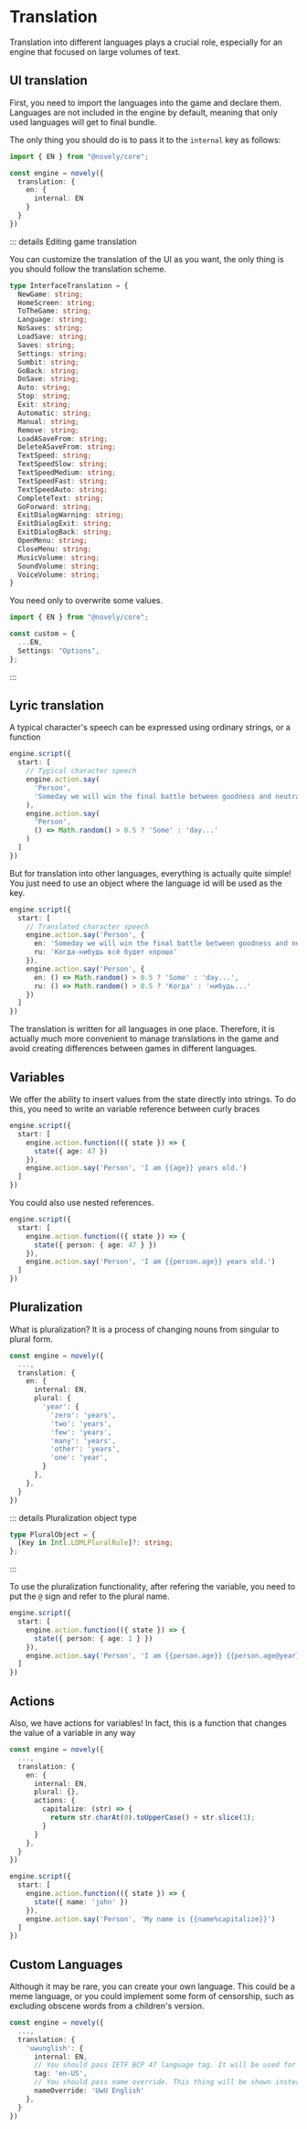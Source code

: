 # Translation

Translation into different languages plays a crucial role, especially for an engine that focused on large volumes of text.

## UI translation

First, you need to import the languages into the game and declare them. Languages are not included in the engine by default, meaning that only used languages will get to final bundle.

The only thing you should do is to pass it to the `internal` key as follows:

```ts
import { EN } from "@novely/core";

const engine = novely({
  translation: {
    en: {
      internal: EN
    }
  }
})
```

::: details Editing game translation

You can customize the translation of the UI as you want, the only thing is you should follow the translation scheme.

```ts
type InterfaceTranslation = {
  NewGame: string;
  HomeScreen: string;
  ToTheGame: string;
  Language: string;
  NoSaves: string;
  LoadSave: string;
  Saves: string;
  Settings: string;
  Sumbit: string;
  GoBack: string;
  DoSave: string;
  Auto: string;
  Stop: string;
  Exit: string;
  Automatic: string;
  Manual: string;
  Remove: string;
  LoadASaveFrom: string;
  DeleteASaveFrom: string;
  TextSpeed: string;
  TextSpeedSlow: string;
  TextSpeedMedium: string;
  TextSpeedFast: string;
  TextSpeedAuto: string;
  CompleteText: string;
  GoForward: string;
  ExitDialogWarning: string;
  ExitDialogExit: string;
  ExitDialogBack: string;
  OpenMenu: string;
  CloseMenu: string;
  MusicVolume: string;
  SoundVolume: string;
  VoiceVolume: string;
}
```

You need only to overwrite some values.

```ts
import { EN } from "@novely/core";

const custom = {
  ...EN,
  Settings: "Options",
};
```
:::

## Lyric translation

A typical character's speech can be expressed using ordinary strings, or a function

```ts
engine.script({
  start: [
    // Typical character speech
    engine.action.say(
      'Person',
      'Someday we will win the final battle between goodness and neutrality'
    ),
    engine.action.say(
      'Person',
      () => Math.random() > 0.5 ? 'Some' : 'day...'
    )
  ]
})
```

But for translation into other languages, everything is actually quite simple! You just need to use an object where the language id will be used as the key.

```ts
engine.script({
  start: [
    // Translated character speech
    engine.action.say('Person', {
      en: 'Someday we will win the final battle between goodness and neutrality',
      ru: 'Когда-нибудь всё будет хорошо'
    }),
    engine.action.say('Person', {
      en: () => Math.random() > 0.5 ? 'Some' : 'day...',
      ru: () => Math.random() > 0.5 ? 'Когда' : 'нибудь...'
    })
  ]
})
```

The translation is written for all languages in one place. Therefore, it is actually much more convenient to manage translations in the game and avoid creating differences between games in different languages.

## Variables

We offer the ability to insert values from the state directly into strings. To do this, you need to write an variable reference between curly braces

```ts
engine.script({
  start: [
    engine.action.function(({ state }) => {
      state({ age: 47 })
    }),
    engine.action.say('Person', 'I am {{age}} years old.')
  ]
})
```

You could also use nested references.

```ts
engine.script({
  start: [
    engine.action.function(({ state }) => {
      state({ person: { age: 47 } })
    }),
    engine.action.say('Person', 'I am {{person.age}} years old.')
  ]
})
```

## Pluralization

What is pluralization? It is a process of changing nouns from singular to plural form.

```ts
const engine = novely({
  ...,
  translation: {
    en: {
      internal: EN,
      plural: {
        'year': {
          'zero': 'years',
          'two': 'years',
          'few': 'years',
          'many': 'years',
          'other': 'years',
          'one': 'year',
        }
      },
    },
  }
})
```
::: details Pluralization object type

```ts
type PluralObject = {
  [Key in Intl.LDMLPluralRule]?: string;
};
```
:::

To use the pluralization functionality, after refering the variable, you need to put the `@` sign and refer to the plural name.

```ts
engine.script({
  start: [
    engine.action.function(({ state }) => {
      state({ person: { age: 1 } })
    }),
    engine.action.say('Person', 'I am {{person.age}} {{person.age@year}} old.')
  ]
})
```

## Actions

Also, we have actions for variables! In fact, this is a function that changes the value of a variable in any way

```ts
const engine = novely({
  ...,
  translation: {
    en: {
      internal: EN,
      plural: {},
      actions: {
        capitalize: (str) => {
          return str.charAt(0).toUpperCase() + str.slice(1);
        }
      }
    },
  }
})

engine.script({
  start: [
    engine.action.function(({ state }) => {
      state({ name: 'john' })
    }),
    engine.action.say('Person', 'My name is {{name%capitalize}}')
  ]
})
```

## Custom Languages

Although it may be rare, you can create your own language. This could be a meme language, or you could implement some form of censorship, such as excluding obscene words from a children's version.

```ts
const engine = novely({
  ...,
  translation: {
    'uwunglish': {
      internal: EN,
      // You should pass IETF BCP 47 language tag. It will be used for transliteration and other things
      tag: 'en-US',
      // You should pass name override. This thing will be shown instead of name that in that case cannot be determinated automatically
      nameOverride: 'UwU English'
    },
  }
})
```
